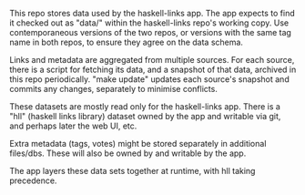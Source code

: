 This repo stores data used by the haskell-links app.
The app expects to find it checked out as "data/" within the
haskell-links repo's working copy.
Use contemporaneous versions of the two repos, 
or versions with the same tag name in both repos,
to ensure they agree on the data schema.

Links and metadata are aggregated from multiple sources.
For each source, there is a script for fetching its data,
and a snapshot of that data, archived in this repo periodically.
"make update" updates each source's snapshot and commits any changes,
separately to minimise conflicts.

These datasets are mostly read only for the haskell-links app.
There is a "hll" (haskell links library) dataset owned by the app
and writable via git, and perhaps later the web UI, etc. 

Extra metadata (tags, votes) might be stored separately in additional 
files/dbs. These will also be owned by and writable by the app.

The app layers these data sets together at runtime, with hll taking precedence.
